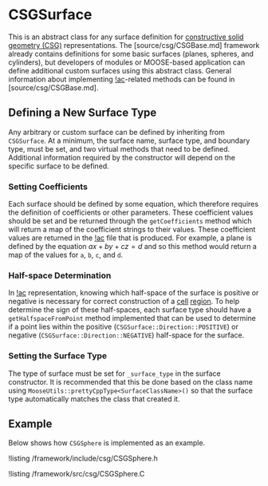 # CSGSurface

This is an abstract class for any surface definition for [constructive solid geometry (CSG)](syntax/CSG/index.md) representations.
The [source/csg/CSGBase.md] framework already contains definitions for some basic surfaces (planes, spheres, and cylinders), but developers of modules or MOOSE-based application can define additional custom surfaces using this abstract class.
General information about implementing [!ac](CSG)-related methods can be found in [source/csg/CSGBase.md].

## Defining a New Surface Type

Any arbitrary or custom surface can be defined by inheriting from `CSGSurface`.
At a minimum, the surface name, surface type, and boundary type, must be set, and two virtual methods that need to be defined.
Additional information required by the constructor will depend on the specific surface to be defined.

### Setting Coefficients

Each surface should be defined by some equation, which therefore requires the definition of coefficients or other parameters.
These coefficient values should be set and be returned through the `getCoefficients` method which will return a map of the coefficient strings to their values.
These coefficient values are returned in the [!ac](JSON) file that is produced.
For example, a plane is defined by the equation $ax + by + cz = d$ and so this method would return a map of the values for `a`, `b`, `c`, and `d`.

### Half-space Determination

In [!ac](CSG) representation, knowing which half-space of the surface is positive or negative is necessary for correct construction of a [cell](source/csg/CSGBase.md#cells) [region](source/csg/CSGBase.md#regions).
To help determine the sign of these half-spaces, each surface type should have a `getHalfspaceFromPoint` method implemented that can be used to determine if a point lies within the positive (`CSGSurface::Direction::POSITIVE`) or negative (`CSGSurface::Direction::NEGATIVE`) half-space for the surface.

### Setting the Surface Type

The type of surface must be set for `_surface_type` in the surface constructor.
It is recommended that this be done based on the class name using `MooseUtils::prettyCppType<SurfaceClassName>()` so that the surface type automatically matches the class that created it.

## Example

Below shows how `CSGSphere` is implemented as an example.

!listing /framework/include/csg/CSGSphere.h

!listing /framework/src/csg/CSGSphere.C
